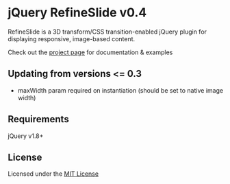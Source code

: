 jQuery RefineSlide v0.4
=======================

RefineSlide is a 3D transform/CSS transition-enabled jQuery plugin for displaying responsive, image-based content.

Check out the [project page](http://alexdunphy.github.com/refineslide/) for documentation & examples

Updating from versions <= 0.3
-----
* maxWidth param required on instantiation (should be set to native image width)


Requirements
-----

jQuery v1.8+


License
-----

Licensed under the [MIT License](http://www.opensource.org/licenses/mit-license.php)

